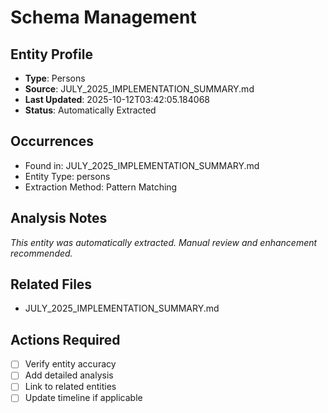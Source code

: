 # Schema Management

## Entity Profile
- **Type**: Persons
- **Source**: JULY_2025_IMPLEMENTATION_SUMMARY.md
- **Last Updated**: 2025-10-12T03:42:05.184068
- **Status**: Automatically Extracted

## Occurrences
- Found in: JULY_2025_IMPLEMENTATION_SUMMARY.md
- Entity Type: persons
- Extraction Method: Pattern Matching

## Analysis Notes
*This entity was automatically extracted. Manual review and enhancement recommended.*

## Related Files
- JULY_2025_IMPLEMENTATION_SUMMARY.md

## Actions Required
- [ ] Verify entity accuracy
- [ ] Add detailed analysis
- [ ] Link to related entities
- [ ] Update timeline if applicable
